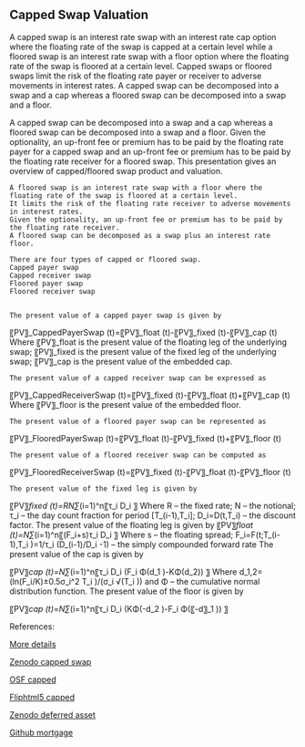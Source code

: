 ## Capped Swap Valuation
   
A capped swap is an interest rate swap with an interest rate cap option where the floating rate of the swap is capped at a certain level while a floored swap is an interest rate swap with a floor option where the floating rate of the swap is floored at a certain level. Capped swaps or floored swaps limit the risk of the floating rate payer or receiver to adverse movements in interest rates. A capped swap can be decomposed into a swap and a cap whereas a floored swap can be decomposed into a swap and a floor. 

A capped swap can be decomposed into a swap and a cap whereas a floored swap can be decomposed into a swap and a floor. Given the optionality, an up-front fee or premium has to be paid by the floating rate payer for a capped swap and an up-front fee or premium has to be paid by the floating rate receiver for a floored swap. This presentation gives an overview of capped/floored swap product and valuation.

	A floored swap is an interest rate swap with a floor where the floating rate of the swap is floored at a certain level.
	It limits the risk of the floating rate receiver to adverse movements in interest rates.
	Given the optionality, an up-front fee or premium has to be paid by the floating rate receiver.
	A floored swap can be decomposed as a swap plus an interest rate floor.

	There are four types of capped or floored swap.
	Capped payer swap
	Capped receiver swap
	Floored payer swap
	Floored receiver swap


	The present value of a capped payer swap is given by
〖PV〗_CappedPayerSwap (t)=〖PV〗_float (t)-〖PV〗_fixed (t)-〖PV〗_cap (t)
Where 
〖PV〗_float is the present value of the floating leg of the underlying swap;
 〖PV〗_fixed is the present value of the fixed leg of the underlying swap;
〖PV〗_cap is the present value of the embedded cap.

	The present value of a capped receiver swap can be expressed as
〖PV〗_CappedReceiverSwap (t)=〖PV〗_fixed (t)-〖PV〗_float (t)+〖PV〗_cap (t)
Where  〖PV〗_floor is the present value of the embedded floor.

	The present value of a floored payer swap can be represented as
〖PV〗_FlooredPayerSwap (t)=〖PV〗_float (t)-〖PV〗_fixed (t)+〖PV〗_floor (t)

	The present value of a floored receiver swap can be computed as
〖PV〗_FlooredReceiverSwap (t)=〖PV〗_fixed (t)-〖PV〗_float (t)-〖PV〗_floor (t)





	The present value of the fixed leg is given by
〖PV〗_fixed (t)=RN∑_(i=1)^n〖τ_i D_i 〗
Where R – the fixed rate; N – the notional; τ_i – the day count fraction for period [T_(i-1),T_i]; D_i=D(t,T_i) – the discount factor.
	The present value of the floating leg is given by
〖PV〗_float (t)=N∑_(i=1)^n〖(F_i+s)τ_i D_i 〗
Where s – the floating spread; F_i=F(t;T_(i-1),T_i )=1/τ_i  (D_(i-1)/D_i -1) – the simply compounded forward rate
	The present value of the cap is given by

〖PV〗_cap (t)=N∑_(i=1)^n〖τ_i D_i (F_i Φ(d_1 )-KΦ(d_2)) 〗
Where d_1,2=(ln⁡(F_i/K)±0.5σ_i^2 T_i )/(σ_i √(T_i )) and Φ – the cumulative normal distribution function.
	The present value of the floor is given by

〖PV〗_cap (t)=N∑_(i=1)^n〖τ_i D_i (KΦ(-d_2 )-F_i Φ(〖-d〗_1 )) 〗



References:

   
[More details](./IrCappedSwap-31.pdf)
   
[Zenodo capped swap](https://zenodo.org/record/6493574/files/Zenodo-IrCappedSwap.pdf)
 
[OSF capped](https://osf.io/jskhm/download)

[Fliphtml5 capped](https://fliphtml5.com/download/download-pdf-file.php?str=x0DZh9GTud3bENXamQTOygDM5ITPkl0av9mY)

[Zenodo deferred asset](https://zenodo.org/record/6547212)

[Github mortgage](https://github.com/cfrm17/MortgageAnalytics)


